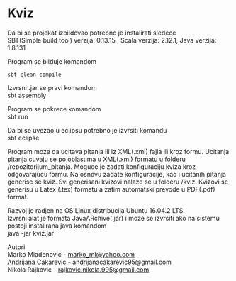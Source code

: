 # Kviz

Da bi se projekat izbildovao potrebno je instalirati sledece   
SBT(Simple build tool) verzija: 0.13.15 , Scala verzija: 2.12.1, Java verzija: 1.8.131
    
Program se bilduje komandom    
      
```
sbt clean compile    
```
     
Izvrsni .jar se pravi komandom    
sbt assembly    

Program se pokrece komandom    
sbt run   
      
Da bi se uvezao u eclipsu potrebno je izvrsiti komandu     
sbt eclipse       
        
Program moze da ucitava pitanja ili iz XML(.xml) fajla ili kroz formu. Ucitanja pitanja cuvaju se po oblastima u XML(.xml) formatu u folderu /repozitorijum_pitanja. Moguce je zadati konfiguraciju kviza kroz odgovarajucu formu. Na osnovu zadate konfiguracije, kao i ucitanih pitanja generise se kviz. Svi generisani kvizovi nalaze se u folderu /kviz. Kvizovi se generisu u Latex (.tex) formatu a zatim automatski prevode u PDF(.pdf) format.      
       
Razvoj je radjen na OS Linux distribucija Ubuntu 16.04.2 LTS.                 
Izvrsni alat je formata JavaARchive(.jar) i moze se izvrsiti ako na sistemu postoji instalirana java komandom       
java -jar kviz.jar         
         
Autori      
Marko Mladenovic - marko_ml@yahoo.com        
Andrijana Cakarevic - andrijanacakarevic95@gmail.com        
Nikola Rajkovic - rajkovic.nikola.995@gmail.com         

    

